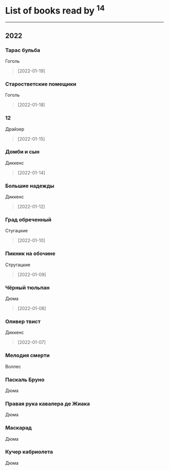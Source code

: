 # List of books read by [](https://plus.google.com/u/0/118248226132797004598/)<sup>14</sup>
---

## 2022

### Тарас бульба
Гоголь
> [2022-01-19] 


### Старостветские помещики
Гоголь
> [2022-01-18] 


### 12
Драйзер
> [2022-01-15] 


### Домби и сын
Диккенс
> [2022-01-14] 


### Большие надежды
Диккенс
> [2022-01-12] 


### Град обреченный
Стугацкие
> [2022-01-10] 


### Пикник на обочине
Стругацкие
> [2022-01-09] 


### Чёрный тюльпан
Дюма
> [2022-01-08] 


### Оливер твист
Диккенс
> [2022-01-07] 


### Мелодия смерти
Воллес


### Паскаль Бруно
Дюма


### Правая рука кавалера де Жиака
Дюма


### Маскарад
Дюма


### Кучер кабриолета
Дюма



